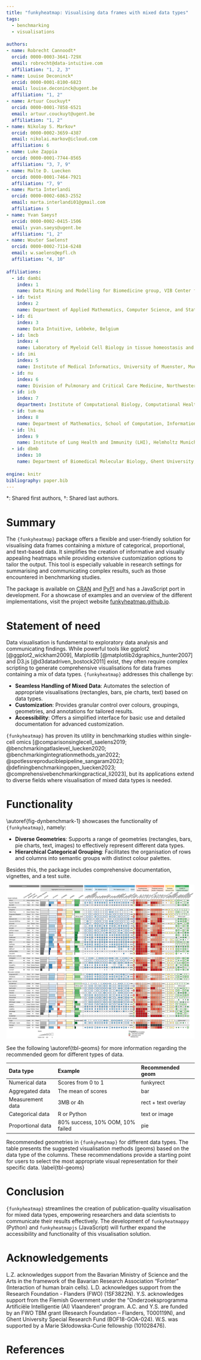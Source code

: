 ```yaml
---
title: "funkyheatmap: Visualising data frames with mixed data types"
tags:
  - benchmarking
  - visualisations

authors:
- name: Robrecht Cannoodt*
  orcid: 0000-0003-3641-729X
  email: robrecht@data-intuitive.com
  affiliation: "1, 2, 3"
- name: Louise Deconinck*
  orcid: 0000-0001-8100-6823
  email: louise.deconinck@ugent.be
  affiliation: "1, 2"
- name: Artuur Couckuyt*
  orcid: 0000-0001-7858-6521
  email: artuur.couckuyt@ugent.be
  affiliation: "1, 2"
- name: Nikolay S. Markov*
  orcid: 0000-0002-3659-4387
  email: nikolai.markov@icloud.com
  affiliation: 6
- name: Luke Zappia
  orcid: 0000-0001-7744-8565
  affiliation: "3, 7, 9"
- name: Malte D. Luecken
  orcid: 0000-0001-7464-7921
  affiliation: "7, 9"
- name: Marta Interlandi
  orcid: 0000-0002-6863-2552
  email: marta.interlandi01@gmail.com
  affiliation: 5
- name: Yvan Saeys†
  orcid: 0000-0002-0415-1506
  email: yvan.saeys@ugent.be
  affiliation: "1, 2"
- name: Wouter Saelens†
  orcid: 0000-0002-7114-6248
  email: w.saelens@epfl.ch
  affiliation: "4, 10"

affiliations:
  - id: dambi
    index: 1
    name: Data Mining and Modelling for Biomedicine group, VIB Center for Inflammation Research, Ghent, Belgium
  - id: twist
    index: 2
    name: Department of Applied Mathematics, Computer Science, and Statistics, Ghent University, Belgium
  - id: di
    index: 3
    name: Data Intuitive, Lebbeke, Belgium
  - id: lmcb
    index: 4
    name: Laboratory of Myeloid Cell Biology in tissue homeostasis and regeneration, VIB Center for Inflammation Research, Ghent, Belgium
  - id: imi
    index: 5
    name: Institute of Medical Informatics, University of Muenster, Muenster, Germany
  - id: nu
    index: 6
    name: Division of Pulmonary and Critical Care Medicine, Northwestern University, Chicago, USA
  - id: icb
    index: 7
    department: Institute of Computational Biology, Computational Health Center, Helmholtz Munich, Munich, Germany
  - id: tum-ma
    index: 8
    name: Department of Mathematics, School of Computation, Information and Technology, Technical University of Munich, Munich, Germany
  - id: lhi
    index: 9
    name: Institute of Lung Health and Immunity (LHI), Helmholtz Munich, Comprehensive Pneumology Center (CPC-M), Germany; Member of the German Center for Lung Research (DZL)
  - id: dbmb
    index: 10
    name: Department of Biomedical Molecular Biology, Ghent University, Ghent, Belgium

engine: knitr
bibliography: paper.bib
---
```


*: Shared first authors, †: Shared last authors.

# Summary

The `{funkyheatmap}` package offers a flexible and user-friendly solution for visualising data frames containing a mixture of categorical, proportional, and text-based data. It simplifies the creation of informative and visually appealing heatmaps while providing extensive customization options to tailor the output. This tool is especially valuable in research settings for summarising and communicating complex results, such as those encountered in benchmarking studies.

The package is available on [CRAN](https://cran.r-project.org/package=funkyheatmap) and [PyPI](https://pypi.org/project/funkyheatmappy/) and has a JavaScript port in development. For a showcase of examples and an overview of the different implementations, visit the project website [funkyheatmap.github.io](https://funkyheatmap.github.io).

# Statement of need
Data visualisation is fundamental to exploratory data analysis and communicating findings. While powerful tools like ggplot2 [@ggplot2_wickham2009], Matplotlib [@matplotlib2dgraphics_hunter2007] and D3.js [@d3datadriven_bostock2011] exist, they often require complex scripting to generate comprehensive visualisations for data frames containing a mix of data types. `{funkyheatmap}` addresses this challenge by:

* **Seamless Handling of Mixed Data**: Automates the selection of appropriate visualisations (rectangles, bars, pie charts, text) based on data types.
* **Customization**: Provides granular control over colours, groupings, geometries, and annotations for tailored results.
* **Accessibility**: Offers a simplified interface for basic use and detailed documentation for advanced customization.

`{funkyheatmap}` has proven its utility in benchmarking studies within single-cell omics [@comparisonsinglecell_saelens2019; @benchmarkingatlaslevel_luecken2020; @benchmarkingintegrationmethods_yan2022; @spotlessreproduciblepipeline_sangaram2023; @definingbenchmarkingopen_luecken2023; @comprehensivebenchmarkingpractical_li2023], but its applications extend to diverse fields where visualisation of mixed data types is needed.

# Functionality
\autoref{fig-dynbenchmark-1} showcases the functionality of `{funkyheatmap}`, namely:

* **Diverse Geometries**: Supports a range of geometries (rectangles, bars, pie charts, text, images) to effectively represent different data types.
* **Hierarchical Categorical Grouping**: Facilitates the organisation of rows and columns into semantic groups with distinct colour palettes.

Besides this, the package includes comprehensive documentation, vignettes, and a test suite.

![An example of a `{funkyheatmap}` visualisation using data from a benchmarking study of trajectory inference methods [@comparisonsinglecell_saelens2019].\label{fig-dynbenchmark-1}](figure1.svg)

See the following \autoref{tbl-geoms} for more information regarding the recommended geom for different types of data.

| Data type         | Example                          | Recommended geom    |
|:------------------|:---------------------------------|:--------------------|
| Numerical data    | Scores from 0 to 1               | funkyrect           |
| Aggregated data   | The mean of scores               | bar                 |
| Measurement data  | 3MB or 4h                        | rect + text overlay |
| Categorical data  | R or Python                      | text or image       |
| Proportional data | 80% success, 10% OOM, 10% failed | pie                 |

Recommended geometries in `{funkyheatmap}` for different data types. The table presents the suggested visualisation methods (geoms) based on the data type of the columns. These recommendations provide a starting point for users to select the most appropriate visual representation for their specific data. \label{tbl-geoms}

# Conclusion
`{funkyheatmap}` streamlines the creation of publication-quality visualisation for mixed data types, empowering researchers and data scientists to communicate their results effectively. The development of `funkyheatmappy` (Python) and `funkyheatmapjs` (JavaScript) will further expand the accessibility and functionality of this visualisation solution.

# Acknowledgements
<!-- Acknowledgement of any financial support. -->
L.Z. acknowledges support from the Bavarian Ministry of Science and the Arts in the framework of the Bavarian Research Association “ForInter” (Interaction of human brain cells).
L.D. acknowledges support from the Research Foundation - Flanders (FWO) (1SF3822N). 
Y.S. acknowledges support from the Flemish Government under the “Onderzoeksprogramma Artificiële Intelligentie (AI) Vlaanderen” program.
A.C. and Y.S. are funded by an FWO TBM grant (Research Foundation – Flanders, T000119N), and Ghent University Special Research Fund (BOF18-GOA-024).
W.S. was supported by a Marie Skłodowska-Curie fellowship (101028476).

# References
